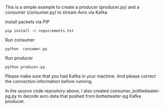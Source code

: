 This is a simple example to create a producer (producer.py) and a consumer (consumer.py) to stream Avro via Kafka

Install packets via PIP
```
pip install -r requirements.txt
```

Run consumer
```
python  consumer.py
```

Run producer
```
python producer.py
```

Please make sure that you had Kafka in your machine. And please correct the connection information before running.

In the source code repository above, I also created consumer_bottledwater-pg.py to decode avro data that pushed from bottedwater-pg Kafka producer.

